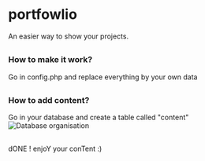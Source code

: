 # portfowlio
An easier way to show your projects.
##
### How to make it work?
Go in config.php and replace everything by your own data
##
### How to add content?
Go in your database and create a table called "content"
![Database organisation](https://i.ibb.co/g4NxR6b/msedge-1k-VBKcd-YKS.png)
##
dONE !
enjoY your conTent :)
